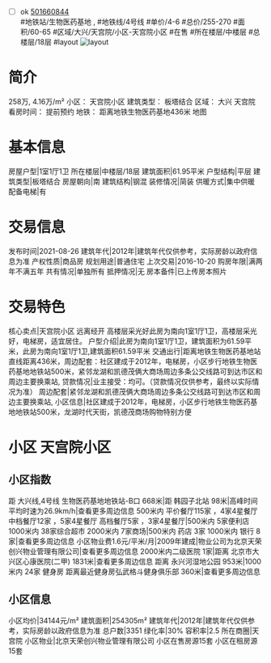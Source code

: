- [ ] ok [501660844](https://bj.5i5j.com/ershoufang/501660844.html)  
 #地铁站/生物医药基地 ,  #地铁线/4号线
#单价/4-6 #总价/255-270 #面积/60-65   #区域/大兴/天宫院/小区-天宫院小区 #在售 #所在楼层/中楼层 #总楼层/18层 #layout 
![layout](http://image2a.5i5j.com/bdir/layout/137676.jpg_P5.jpg) 
# 简介 
 258万,  4.16万/m² 
小区： 天宫院小区
建筑类型： 板塔结合
区域： 大兴 天宫院
看房时间： 提前预约
地铁： 距离地铁生物医药基地436米 地图
# 基本信息 
 房屋户型|1室1厅1卫
所在楼层|中楼层/18层
建筑面积|61.95平米
户型结构|平层
建筑类型|板塔结合
房屋朝向|南
建筑结构|钢混
装修情况|简装
供暖方式|集中供暖
配备电梯|有
# 交易信息 
 发布时间|2021-08-26
建筑年代|2012年|建筑年代仅供参考，实际房龄以政府信息为准
产权性质|商品房
规划用途|普通住宅
上次交易|2016-10-20
购房年限|满两年不满五年
共有情况|单独所有
抵押情况|无
房本备件|已上传房本照片
# 交易特色 
 核心卖点|天宫院小区 远离经开 高楼层采光好此房为南向1室1厅1卫，高楼层采光好，电梯房，适宜居住。
户型介绍|此房为南向1室1厅1卫，建筑面积为61.59平米，此房为南向1室1厅1卫,建筑面积61.59平米
交通出行|距离地铁生物医药基地站直线距离436米，周边配套：社区建成于2012年，电梯房，小区步行地铁生物医药基地地铁站500米，紧邻龙湖和凯德茂俩大商场周边多条公交线路可到达市区和周边主要换乘站,
贷款情况|业主接受：均可。（贷款情况仅供参考，最终以实际情况为准）
周边配套|紧邻龙湖和凯德茂俩大商场周边多条公交线路可到达市区和周边主要换乘站,
小区信息|社区建成于2012年，电梯房，小区步行地铁生物医药基地地铁站500米，龙湖时代天街，凯德茂商场购物特别方便
# 小区 天宫院小区
## 小区指数 
 距 大兴线,4号线 生物医药基地地铁站-B口 668米|距 韩园子北站 98米|高峰时间平均时速为26.9km/h|查看更多周边信息
500米内 平价餐厅115家 ，4家4星餐厅
中档餐厅12家 ，5家4星餐厅
高档餐厅5家 ，3家4星餐厅|500米内 5家便利店
1000米内 38家综合超市
2000米内 7家商场|500米内 药店 3家
1000米内 银行 8家|查看更多周边信息
小区物业费1.6元/平米/月|2009年建成|物业公司为北京天荣创兴物业管理有限公司|查看更多周边信息
2000米内二级医院 1家|距离 北京市大兴区心康医院(二甲)  1831米|查看更多周边信息
距离 永兴河湿地公园 953米|1000米内 24家 健身房
距离最近健身房弘武格斗健身俱乐部 360米|查看更多周边信息
## 小区信息 
 小区均价|34144元/m²
建筑面积|254305m²
建筑年代|2012年|建筑年代仅供参考，实际房龄以政府信息为准
总户数|3351
绿化率|30%
容积率|2.5
所在商圈|天宫院
小区物业|北京天荣创兴物业管理有限公司
小区在售房源15套
小区在租房源15套
